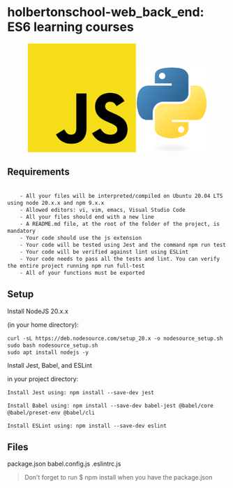 # holbertonschool-web_back_end: ES6 learning courses

<p align="center">
<img src="https://github.com/Bomays/holbertonschool-higher_level_programming/blob/05a7c29e538d625d9eca9b52975f54addee77a70/holbertonschool-web_front_end/images/JS.png" alt="JS" width="250"/><img src="https://github.com/Bomays/holbertonschool-higher_level_programming/blob/9441bc9f0855463ba8b62e4f2bc7e68090566757/images/python-logo-only.png" alt="Python" width="160"/>
</p>


## Requirements

```

    - All your files will be interpreted/compiled on Ubuntu 20.04 LTS using node 20.x.x and npm 9.x.x
    - Allowed editors: vi, vim, emacs, Visual Studio Code
    - All your files should end with a new line
    - A README.md file, at the root of the folder of the project, is mandatory
    - Your code should use the js extension
    - Your code will be tested using Jest and the command npm run test
    - Your code will be verified against lint using ESLint
    - Your code needs to pass all the tests and lint. You can verify    the entire project running npm run full-test
    - All of your functions must be exported

```


## Setup
Install NodeJS 20.x.x

(in your home directory): 

```
curl -sL https://deb.nodesource.com/setup_20.x -o nodesource_setup.sh
sudo bash nodesource_setup.sh
sudo apt install nodejs -y
```

Install Jest, Babel, and ESLint

in your project directory: 

```
Install Jest using: npm install --save-dev jest
```
```
Install Babel using: npm install --save-dev babel-jest @babel/core @babel/preset-env @babel/cli
```
```
Install ESLint using: npm install --save-dev eslint
```

## Files

package.json
babel.config.js
.eslintrc.js

> Don’t forget to run $ npm install when you have the package.json
